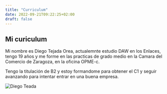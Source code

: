```yaml
---
title: "Curriculum"
date: 2022-09-21T09:22:25+02:00
draft: false
---
```


## Mi curiculum

Mi nombre es Diego Tejada Orea, actualemnte estudio DAW en los Enlaces, tengo 19 años y me forme en las practicas de grado medio en la Camara del Comercio de Zaragoza, en la oficina OPME-c.

Tengo la titulación de B2 y estoy formandome para obtener el C1 y seguir avanzando para intentar entrar en una buena empresa.

![Diego Teada](https://encrypted-tbn0.gstatic.com/images?q=tbn:ANd9GcTTKHCDMg5pKFgCVM2DpUcqrFsQ5XI0A7KBRfAGV-IENA&s)




